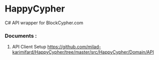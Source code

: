 # HappyCypher



C# API wrapper for BlockCypher.com



### Documents :

1. API Client Setup https://github.com/milad-karimifard/HappyCypher/tree/master/src/HappyCypher/Domain/API



